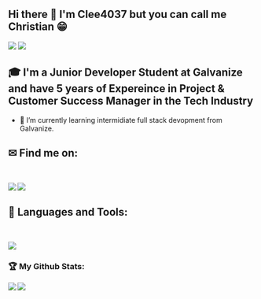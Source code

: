 ## Hi there 👋 I'm Clee4037 but you can call me Christian 😁 
<div>
<img src="https://visitor-badge.laobi.icu/badge?page_id=clee4037.clee4037"/> <span><img src="https://img.shields.io/github/followers/clee4037?label=Followers&logo=Github"/></span>
</div>

## 🎓 I'm a Junior Developer Student at Galvanize and have 5 years of Expereince in Project & Customer Success Manager in the Tech Industry
- 🌱 I’m currently learning intermidiate full stack devopment from Galvanize.


## ✉ Find me on:
<br />
<p align="left">
 <a href="https://www.linkedin.com/in/christian-lee37/" target="_blank" rel="noopener noreferrer"> 
  <img src='https://img.shields.io/badge/LinkedIn-0077B5?style=for-the-badge&logo=linkedin&logoColor=white' align='left' />
 </a>
 <a href="mailto:christianlee4037@gmail.com"> 
  <img src='https://img.shields.io/badge/Gmail-D14836?style=for-the-badge&logo=gmail&logoColor=white' align='left' />
 </a>
</p>
<br />

## 🧰 Languages and Tools:
<br />
<p align="left">
  <a href="https://skillicons.dev">
    <img src="https://skillicons.dev/icons?i=js,html,css,jquery,react,express,babel,jest,vscode,bash,git,github,ai,aws,mongodb,mysql,nodejs,postgres,postman,sequelize,webpack" />
  </a>
</p>

<h3>🏆 My Github Stats:</h3>

<div>
<a href="https://github-readme-stats.vercel.app/api?username=clee4037&theme=tokyonight">
  <img  align="left" src="https://github-readme-stats.vercel.app/api?username=clee4037&count_private=true&show_icons=true&theme=tokyonight" />
</a>
<a href="https://github-readme-stats.vercel.app/api/top-langs/?username=clee4037&hide=php&theme=tokyonight">
  <img align="left" src="https://github-readme-stats.vercel.app/api/top-langs/?username=clee4037&hide=php&theme=tokyonight" />
</a>
</div>
<!--
**clee4037/clee4037** is a ✨ _special_ ✨ repository because its `README.md` (this file) appears on your GitHub profile.

Here are some ideas to get you started:

- 🔭 I’m currently working on ...
- 🌱 I’m currently learning ...
- 👯 I’m looking to collaborate on ...
- 🤔 I’m looking for help with ...
- 💬 Ask me about ...
- 📫 How to reach me: ...
- 😄 Pronouns: ...
- ⚡ Fun fact: ...
-->
